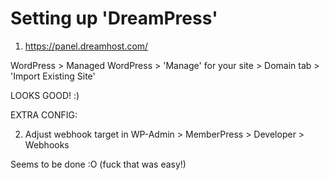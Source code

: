 
# Setting up 'DreamPress'

1) https://panel.dreamhost.com/

WordPress > Managed WordPress > 'Manage' for your site > Domain tab > 'Import Existing Site'

LOOKS GOOD! :)

EXTRA CONFIG:

2) Adjust webhook target in WP-Admin > MemberPress > Developer > Webhooks

Seems to be done :O (fuck that was easy!)
